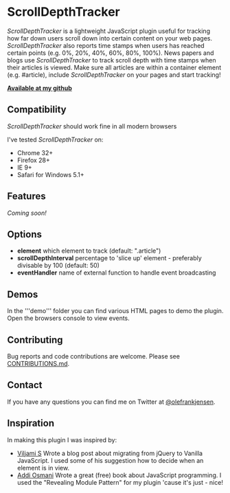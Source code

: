# ScrollDepthTracker
_ScrollDepthTracker_ is a lightweight JavaScript plugin useful for tracking how far down users scroll down into certain content on your web pages. _ScrollDepthTracker_ also reports time stamps when users has reached certain points (e.g. 0%, 20%, 40%, 60%, 80%, 100%). News papers and blogs use _ScrollDepthTracker_ to track scroll depth with time stamps when their articles is viewed. Make sure all articles are within a container element (e.g. #article), include _ScrollDepthTracker_ on your pages and start tracking!

**[Available at my github](https://github.com/olefrank/scrolldepthtracker/)**

## Compatibility
_ScrollDepthTracker_ should work fine in all modern browsers

I've tested _ScrollDepthTracker_ on:
* Chrome 32+
* Firefox 28+ 
* IE 9+
* Safari for Windows 5.1+

## Features
_Coming soon!_

## Options
* **element** which element to track (default: ".article")
* **scrollDepthInterval** percentage to 'slice up' element - preferably divisable by 100 (default: 50)
* **eventHandler** name of external function to handle event broadcasting

## Demos
In the '''demo''' folder you can find various HTML pages to demo the plugin. Open the browsers console to view events.

## Contributing
Bug reports and code contributions are welcome. Please see [CONTRIBUTIONS.md](https://github.com/olefrank/scrolldepthTracker/blob/master/CONTRIBUTIONS.md).

## Contact
If you have any questions you can find me on Twitter at [@olefrankjensen](https://twitter.com/OleFrankJensen).

## Inspiration
In making this plugin I was inspired by:
* [Viljami S](http://blog.adtile.me/2014/01/16/a-dive-into-plain-javascript/) Wrote a blog post about migrating from jQuery to Vanilla JavaScript. I used some of his suggestion how to decide when an element is in view.
* [Addi Osmani](http://addyosmani.com/resources/essentialjsdesignpatterns/book/#modulepatternjavascript) Wrote a great (free) book about JavaScript programming. I used the "Revealing Module Pattern" for my plugin 'cause it's just - nice!
